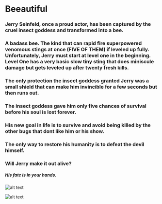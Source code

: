 # Beeautiful

### Jerry Seinfeld, once a proud actor, has been captured by the cruel insect goddess and transformed into a bee.

### A badass bee. The kind that can rapid fire superpowered venomous stings at once (FIVE OF THEM) if leveled up fully. Unfortunately, Jerry must start at level one in the beginning. Level One has a very basic slow tiny sting that does miniscule damage but gets leveled up after twenty fresh kills.

### The only protection the insect goddess granted Jerry was a small shield that can make him invincible for a few seconds but then runs out.

### The insect goddess gave him only five chances of survival before his soul is lost forever.

### His new goal in life is to survive and avoid being killed by the other bugs that dont like him or his show.

### The only way to restore his humanity is to defeat the devil himself.

### Will Jerry make it out alive?

##### His fate is in your hands.

![alt text](https://a.pomf.se/humeiu.png "Level 1 Screenshot")

![alt text](http://cdn.collider.com/uploads/imageGallery/Bee_Movie/bee_movie_image_chris_rock_jerry_seinfeld.jpg "IMMA BEE IMMA BEE IMMA BEE IMMA BEE")
